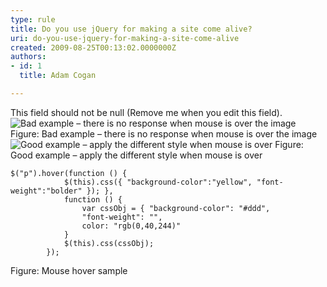 ```yaml
---
type: rule
title: Do you use jQuery for making a site come alive?
uri: do-you-use-jquery-for-making-a-site-come-alive
created: 2009-08-25T00:13:02.0000000Z
authors:
- id: 1
  title: Adam Cogan

---
```


 This field should not be null (Remove me when you edit this field). ![Bad example – there is no response when mouse is over the image](/Standards/WebSites/RulesToBetterWebsiteDevelopmentASPDotNet/PublishingImages/OldFashionSite.jpg) Figure: Bad example – there is no response when mouse is over the image ![Good example – apply the different style when mouse is over](/Standards/WebSites/RulesToBetterWebsiteDevelopmentASPDotNet/PublishingImages/NewFashionSite.jpg) Figure: Good example – apply the different style when mouse is over 

```
$("p").hover(function () {
            $(this).css({ "background-color":"yellow", "font-weight":"bolder" }); },
            function () { 
                var cssObj = { "background-color": "#ddd", 
                "font-weight": "", 
                color: "rgb(0,40,244)"
            }
            $(this).css(cssObj);
        });
```

Figure: Mouse hover sample 
